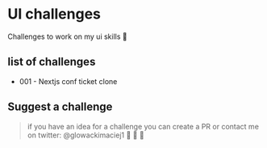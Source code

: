 # UI challenges
Challenges to work on my ui skills :star2:


## list of challenges

- 001 - Nextjs conf ticket clone

## Suggest a challenge

> if you have an idea for a challenge you can create a PR or contact me on twitter: @glowackimaciej1 :loudspeaker: :loudspeaker: :loudspeaker:

